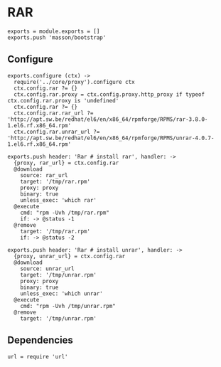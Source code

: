 
# RAR

    exports = module.exports = []
    exports.push 'masson/bootstrap'

## Configure

    exports.configure (ctx) ->
      require('../core/proxy').configure ctx
      ctx.config.rar ?= {}
      ctx.config.rar.proxy = ctx.config.proxy.http_proxy if typeof ctx.config.rar.proxy is 'undefined'
      ctx.config.rar ?= {}
      ctx.config.rar.rar_url ?= 'http://apt.sw.be/redhat/el6/en/x86_64/rpmforge/RPMS/rar-3.8.0-1.el6.rf.x86_64.rpm'
      ctx.config.rar.unrar_url ?= 'http://apt.sw.be/redhat/el6/en/x86_64/rpmforge/RPMS/unrar-4.0.7-1.el6.rf.x86_64.rpm'

    exports.push header: 'Rar # install rar', handler: ->
      {proxy, rar_url} = ctx.config.rar
      @download
        source: rar_url
        target: '/tmp/rar.rpm'
        proxy: proxy
        binary: true
        unless_exec: 'which rar'
      @execute
        cmd: "rpm -Uvh /tmp/rar.rpm"
        if: -> @status -1
      @remove
        target: '/tmp/rar.rpm'
        if: -> @status -2

    exports.push header: 'Rar # install unrar', handler: ->
      {proxy, unrar_url} = ctx.config.rar
      @download
        source: unrar_url
        target: '/tmp/unrar.rpm'
        proxy: proxy
        binary: true
        unless_exec: 'which unrar'
      @execute
        cmd: "rpm -Uvh /tmp/unrar.rpm"
      @remove
        target: '/tmp/unrar.rpm'

## Dependencies

    url = require 'url'
